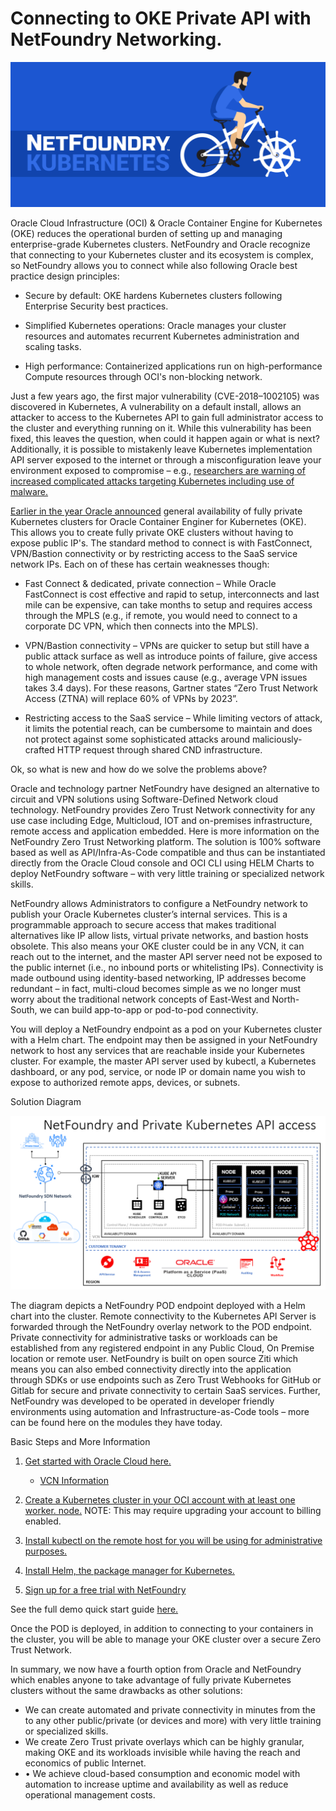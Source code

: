 
# Connecting to OKE Private API with NetFoundry Networking.
![](basic/nfkubbiker.jpg)


Oracle Cloud Infrastructure (OCI) & Oracle Container Engine for Kubernetes (OKE) reduces the operational burden of setting up and managing enterprise-grade Kubernetes clusters. NetFoundry and Oracle recognize that connecting to your Kubernetes cluster and its ecosystem is complex, so NetFoundry allows you to connect while also following Oracle best practice design principles:

* Secure by default: OKE hardens Kubernetes clusters following Enterprise Security best practices.

* Simplified Kubernetes operations: Oracle manages your cluster resources and automates recurrent Kubernetes administration and scaling tasks.

* High performance: Containerized applications run on high-performance Compute resources through OCI's non-blocking network.

Just a few years ago, the first major vulnerability (CVE-2018–1002105) was discovered in Kubernetes, A vulnerability on a default install, allows an attacker to access to the Kubernetes API to gain full administrator access to the cluster and everything running on it. While this vulnerability has been fixed, this leaves the question, when could it happen again or what is next? Additionally, it is possible to mistakenly leave Kubernetes implementation API server exposed to the internet or through a misconfiguration leave your environment exposed to compromise – e.g.,  [researchers are warning of increased complicated attacks targeting Kubernetes including use of malware.](https://threatpost.com/new-malware-hijacks-kubernetes-clusters-to-mine-monero/163629/)



[Earlier in the year Oracle announced](https://blogs.oracle.com/cloud-infrastructure/announcing-private-kubernetes-clusters) general availability of fully private Kubernetes clusters for Oracle Container Enginer for Kubernetes (OKE). This allows you to create fully private OKE clusters without having to expose public IP's. The standard method to connect is with FastConnect, VPN/Bastion connectivity or by restricting access to the SaaS service network IPs. Each on of these has certain weaknesses though:

* Fast Connect & dedicated, private connection – While Oracle FastConnect is cost effective and rapid to setup, interconnects and last mile can be expensive, can take months to setup and requires access through the MPLS (e.g., if remote, you would need to connect to a corporate DC VPN, which then connects into the MPLS). 

* VPN/Bastion connectivity – VPNs are quicker to setup but still have a public attack surface as well as introduce points of failure, give access to whole network, often degrade network performance, and come with high management costs and issues cause (e.g., average VPN issues takes 3.4 days). For these reasons, Gartner states “Zero Trust Network Access (ZTNA) will replace 60% of VPNs by 2023”.

* Restricting access to the SaaS service – While limiting vectors of attack, it limits the potential reach, can be cumbersome to maintain and does not protect against some sophisticated attacks around maliciously-crafted HTTP request through shared CND infrastructure. 




Ok, so what is new and how do we solve the problems above?

Oracle and technology partner NetFoundry have designed an alternative to circuit and VPN solutions using Software-Defined Network cloud technology. NetFoundry provides Zero Trust Network connectivity for any use case including Edge, Multicloud, IOT and on-premises infrastructure, remote access and application embedded. Here is more information on the NetFoundry Zero Trust Networking platform. The solution is 100% software based as well as API/Infra-As-Code compatible and thus can be instantiated directly from the Oracle Cloud console and OCI CLI using HELM Charts to deploy NetFoundry software – with very little training or specialized network skills.

NetFoundry allows Administrators to configure a NetFoundry network to publish your Oracle Kubernetes cluster’s internal services. This is a programmable approach to secure access that makes traditional alternatives like IP allow lists, virtual private networks, and bastion hosts obsolete. This also means your OKE cluster could be in any VCN, it can reach out to the internet, and the master API server need not be exposed to the public internet (i.e., no inbound ports or whitelisting IPs). Connectivity is made outbound using identity-based networking, IP addresses become redundant – in fact, multi-cloud becomes simple as we no longer must worry about the traditional network concepts of East-West and North-South, we can build app-to-app or pod-to-pod connectivity. 

You will deploy a NetFoundry endpoint as a pod on your Kubernetes cluster with a Helm chart. The endpoint may then be assigned in your NetFoundry network to host any services that are reachable inside your Kubernetes cluster. For example, the master API server used by kubectl, a Kubernetes dashboard, or any pod, service, or node IP or domain name you wish to expose to authorized remote apps, devices, or subnets.

Solution Diagram 

![](screenshot/oci-k8s-with-GIT.png)

The diagram depicts a NetFoundry POD endpoint deployed with a Helm chart into the cluster. Remote connectivity to the Kubernetes API Server is forwarded through the NetFoundry overlay network to the POD endpoint. Private connectivity for administrative tasks or workloads can be established from any registered endpoint in any Public Cloud, On Premise location or remote user. NetFoundry is built on open source Ziti which means you can also embed connectivity directly into the application through SDKs or use endpoints such as Zero Trust Webhooks for GitHub or Gitlab for secure and private connectivity to certain SaaS services. Further, NetFoundry was developed to be operated in developer friendly environments using automation and Infrastructure-as-Code tools – more can be found here on the modules they have today.



Basic Steps and More Information

1. [Get started with Oracle Cloud here.](https://www.oracle.com/cloud/free/)
    - [VCN Information](https://docs.oracle.com/en-us/iaas/Content/GSG/Tasks/creatingnetwork.htm)
    
2. [Create a Kubernetes cluster in your OCI account with at least one worker. node.](https://docs.oracle.com/en-us/iaas/Content/ContEng/Tasks/contengcreatingclusterusingoke.htm)
NOTE: This may require upgrading your account to billing enabled.
3. [Install kubectl on the remote host for you will be using for administrative purposes.](https://kubernetes.io/docs/tasks/tools/)
4. [Install Helm, the package manager for Kubernetes.](https://helm.sh/docs/intro/quickstart/)
5. [Sign up for a free trial with NetFoundry](https://nfconsole.io/signup)



See the full demo quick start guide [here.](https://developer.netfoundry.io/guides/kubernetes/)


Once the POD is deployed, in addition to connecting to your containers in the cluster, you will be able to manage your OKE cluster over a secure Zero Trust Network.

In summary, we now have a fourth option from Oracle and NetFoundry which enables anyone to take advantage of fully private Kubernetes clusters without the same drawbacks as other solutions:

* We can create automated and private connectivity in minutes from the to any other public/private (or devices and more) with very little training or specialized skills.
* We create Zero Trust private overlays which can be highly granular, making OKE and its workloads invisible while having the reach and economics of public Internet.
* •	We achieve cloud-based consumption and economic model with automation to increase uptime and availability as well as reduce operational management costs.






